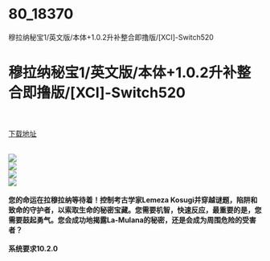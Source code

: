 # 80_18370
穆拉纳秘宝1/英文版/本体+1.0.2升补整合即撸版/[XCI]-Switch520
# 穆拉纳秘宝1/英文版/本体+1.0.2升补整合即撸版/[XCI]-Switch520
 <br/></br>
[下载地址](https://www.switch520.cc/article/18370 "下载地址")
<br/></br>

<p><strong><img src="https://www.switch520.cc/muke_img/upload_art_editor_20210606-1_a063634123b1613742f0afea6a00982c.jpg"></strong><br>
<strong><img src="https://www.switch520.cc/muke_img/upload_art_editor_20210606-1_e3b5cbe99acedd6313f84b0df0b00a8c.jpg"></strong><br>
<strong><img src="https://www.switch520.cc/muke_img/upload_art_editor_20210606-1_b85624829dd5c0c19b7963506b353d63.jpg"></strong><br>
<strong><img src="https://www.switch520.cc/muke_img/upload_art_editor_20210606-1_1f7286e57e330cc4b50c3ddd97584e95.jpg"></strong><br>
&nbsp;<br>
<strong>您的命运在拉穆拉纳等待着！控制考古学家Lemeza Kosugi并穿越谜题，陷阱和致命的守护者，以索取生命的秘密宝藏。您需要机智，快速反应，最重要的是，您需要鼓起勇气。您会成功地揭露La-Mulana的秘密，还是会成为周围危险的受害者？</strong><br>
&nbsp;<br>
<strong>系统要求10.2.0</strong><br>
&nbsp;<br>
